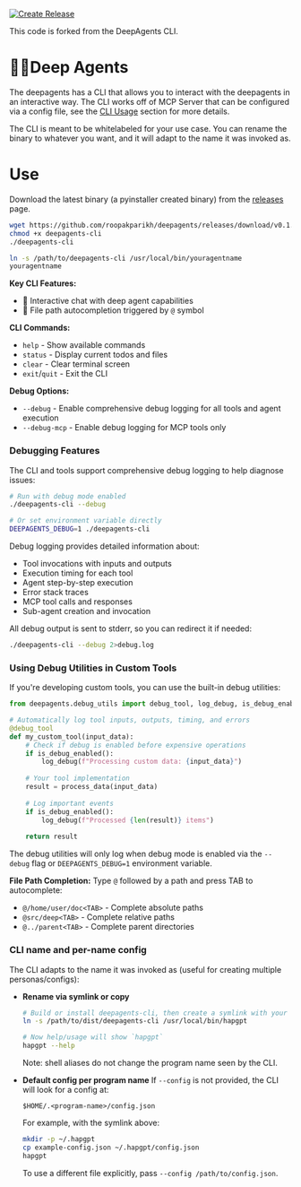 
[![Create Release](https://github.com/roopakparikh/deepagents/actions/workflows/main.yml/badge.svg)](https://github.com/roopakparikh/deepagents/actions/workflows/main.yml)

This code is forked from the  DeepAgents CLI.

# 🧠🤖Deep Agents
The deepagents has a CLI that allows you to interact with the deepagents in an interactive way. The CLI works off of MCP Server that can be configured via a config file, see the [CLI Usage](#cli-usage) section for more details.

The CLI is meant to be whitelabeled for your use case. You can rename the binary to whatever you want, and it will adapt to the name it was invoked as.

# Use
Download the latest binary (a pyinstaller created binary) from the [releases](https://github.com/roopakparikh/deepagents/releases) page.

```bash
wget https://github.com/roopakparikh/deepagents/releases/download/v0.1.0/deepagents-cli
chmod +x deepagents-cli
./deepagents-cli

ln -s /path/to/deepagents-cli /usr/local/bin/youragentname
youragentname
```

**Key CLI Features:**
- 🤖 Interactive chat with deep agent capabilities
- 📁 File path autocompletion triggered by `@` symbol

**CLI Commands:**
- `help` - Show available commands
- `status` - Display current todos and files
- `clear` - Clear terminal screen
- `exit`/`quit` - Exit the CLI

**Debug Options:**
- `--debug` - Enable comprehensive debug logging for all tools and agent execution
- `--debug-mcp` - Enable debug logging for MCP tools only

### Debugging Features

The CLI and tools support comprehensive debug logging to help diagnose issues:

```bash
# Run with debug mode enabled
./deepagents-cli --debug

# Or set environment variable directly
DEEPAGENTS_DEBUG=1 ./deepagents-cli
```

Debug logging provides detailed information about:
- Tool invocations with inputs and outputs
- Execution timing for each tool
- Agent step-by-step execution
- Error stack traces
- MCP tool calls and responses
- Sub-agent creation and invocation

All debug output is sent to stderr, so you can redirect it if needed:
```bash
./deepagents-cli --debug 2>debug.log
```

### Using Debug Utilities in Custom Tools

If you're developing custom tools, you can use the built-in debug utilities:

```python
from deepagents.debug_utils import debug_tool, log_debug, is_debug_enabled

# Automatically log tool inputs, outputs, timing, and errors
@debug_tool
def my_custom_tool(input_data):
    # Check if debug is enabled before expensive operations
    if is_debug_enabled():
        log_debug(f"Processing custom data: {input_data}")
        
    # Your tool implementation
    result = process_data(input_data)
    
    # Log important events
    if is_debug_enabled():
        log_debug(f"Processed {len(result)} items")
        
    return result
```

The debug utilities will only log when debug mode is enabled via the `--debug` flag or `DEEPAGENTS_DEBUG=1` environment variable.

**File Path Completion:**
Type `@` followed by a path and press TAB to autocomplete:
- `@/home/user/doc<TAB>` - Complete absolute paths
- `@src/deep<TAB>` - Complete relative paths
- `@../parent<TAB>` - Complete parent directories

### CLI name and per-name config

The CLI adapts to the name it was invoked as (useful for creating multiple personas/configs):

- **Rename via symlink or copy**
  ```bash
  # Build or install deepagents-cli, then create a symlink with your desired name
  ln -s /path/to/dist/deepagents-cli /usr/local/bin/hapgpt

  # Now help/usage will show `hapgpt`
  hapgpt --help
  ```
  Note: shell aliases do not change the program name seen by the CLI.

- **Default config per program name**
  If `--config` is not provided, the CLI will look for a config at:
  ```
  $HOME/.<program-name>/config.json
  ```
  For example, with the symlink above:
  ```bash
  mkdir -p ~/.hapgpt
  cp example-config.json ~/.hapgpt/config.json
  hapgpt
  ```
  To use a different file explicitly, pass `--config /path/to/config.json`.

